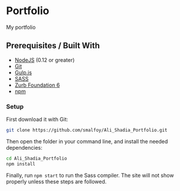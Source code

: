 # Portfolio

My portfolio

## Prerequisites / Built With

- [NodeJS](https://nodejs.org/en/) (0.12 or greater)
- [Git](https://git-scm.com/)
- [Gulp.js](https://gulpjs.com/)
- [SASS](https://sass-lang.com/)
- [Zurb Foundation 6](https://foundation.zurb.com/)
- [npm](https://www.npmjs.com/) 


### Setup

First download it with Git:

```bash
git clone https://github.com/smalfoy/Ali_Shadia_Portfolio.git
```

Then open the folder in your command line, and install the needed dependencies:

```bash
cd Ali_Shadia_Portfolio
npm install
```

Finally, run `npm start` to run the Sass compiler. The site will not show properly unless these steps are followed.
